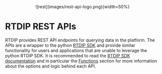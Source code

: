 <center> ![rest](images/rest-api-logo.png){width=50%} </center>

# RTDIP REST APIs

RTDIP provides REST API endpoints for querying data in the platform. The APIs are a wrapper to the python [RTDIP SDK](../sdk/overview.md) and provide similar functionality for users and applications that are unable to leverage the python RTDIP SDK. It is recommended to read the [RTDIP SDK documentation](../sdk/overview.md) and in particular the [Functions](../sdk/code-reference/query/resample.md) section for more information about the options and logic behind each API.
